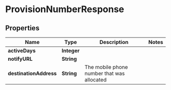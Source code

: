 
# ProvisionNumberResponse

## Properties
Name | Type | Description | Notes
------------ | ------------- | ------------- | -------------
**activeDays** | **Integer** |  | 
**notifyURL** | **String** |  | 
**destinationAddress** | **String** | The mobile phone number that was allocated | 



